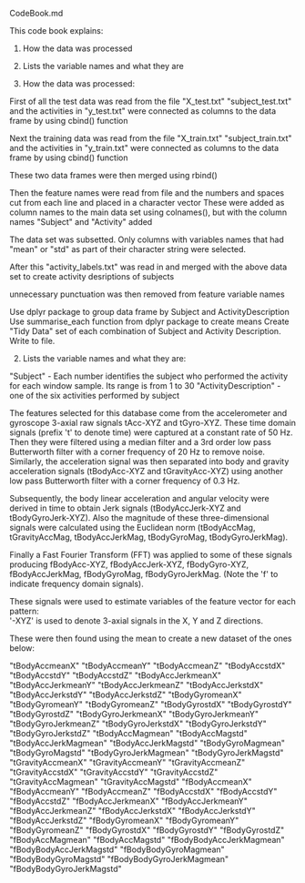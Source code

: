 CodeBook.md

This code book explains:
1. How the data was processed
2. Lists the variable names and what they are

1. How the data was processed:

First of all the test data was read from the file "X_test.txt"
"subject_test.txt" and the activities in "y_test.txt" were connected as columns to the data frame
by using cbind() function

Next the training data was read from the file "X_train.txt"
"subject_train.txt" and the activities in "y_train.txt" were connected as columns to the data frame
by using cbind() function

These two data frames were then merged using rbind()

Then the feature names were read from file and the numbers and spaces cut from each line and placed in a character vector
These were added as column names to the main data set using colnames(), but with the column names "Subject" and "Activity" added

The data set was subsetted. Only columns with variables names that had "mean" or "std" as part of their
character string were selected.

After this "activity_labels.txt" was read in and merged with the above  data set to create activity desriptions of subjects

unnecessary punctuation was then removed from feature variable names

Use dplyr package to group data frame by Subject and ActivityDescription
Use summarise_each function from dplyr package to create means
Create "Tidy Data" set of each combination of Subject and Activity Description. Write to file.

2. Lists the variable names and what they are:

"Subject" - Each number identifies the subject who performed the activity for each window sample. Its range is from 1 to 30
"ActivityDescription" - one of the six activities performed by subject

The features selected for this database come from the accelerometer and gyroscope 3-axial raw signals tAcc-XYZ and tGyro-XYZ. These time domain signals (prefix 't' to denote time) were captured at a constant rate of 50 Hz. Then they were filtered using a median filter and a 3rd order low pass Butterworth filter with a corner frequency of 20 Hz to remove noise. Similarly, the acceleration signal was then separated into body and gravity acceleration signals (tBodyAcc-XYZ and tGravityAcc-XYZ) using another low pass Butterworth filter with a corner frequency of 0.3 Hz. 

Subsequently, the body linear acceleration and angular velocity were derived in time to obtain Jerk signals (tBodyAccJerk-XYZ and tBodyGyroJerk-XYZ). Also the magnitude of these three-dimensional signals were calculated using the Euclidean norm (tBodyAccMag, tGravityAccMag, tBodyAccJerkMag, tBodyGyroMag, tBodyGyroJerkMag). 

Finally a Fast Fourier Transform (FFT) was applied to some of these signals producing fBodyAcc-XYZ, fBodyAccJerk-XYZ, fBodyGyro-XYZ, fBodyAccJerkMag, fBodyGyroMag, fBodyGyroJerkMag. (Note the 'f' to indicate frequency domain signals). 

These signals were used to estimate variables of the feature vector for each pattern:  
'-XYZ' is used to denote 3-axial signals in the X, Y and Z directions.

These were then found using the mean to create a new dataset of the ones below:

"tBodyAccmeanX"
"tBodyAccmeanY"
"tBodyAccmeanZ"
"tBodyAccstdX"
"tBodyAccstdY"
"tBodyAccstdZ"
"tBodyAccJerkmeanX"
"tBodyAccJerkmeanY"
"tBodyAccJerkmeanZ"
"tBodyAccJerkstdX"
"tBodyAccJerkstdY"
"tBodyAccJerkstdZ"
"tBodyGyromeanX"
"tBodyGyromeanY"
"tBodyGyromeanZ"
"tBodyGyrostdX"
"tBodyGyrostdY"
"tBodyGyrostdZ"
"tBodyGyroJerkmeanX"
"tBodyGyroJerkmeanY"
"tBodyGyroJerkmeanZ"
"tBodyGyroJerkstdX"
"tBodyGyroJerkstdY"
"tBodyGyroJerkstdZ"
"tBodyAccMagmean"
"tBodyAccMagstd"
"tBodyAccJerkMagmean"
"tBodyAccJerkMagstd"
"tBodyGyroMagmean"
"tBodyGyroMagstd"
"tBodyGyroJerkMagmean"
"tBodyGyroJerkMagstd"
"tGravityAccmeanX"
"tGravityAccmeanY"
"tGravityAccmeanZ"
"tGravityAccstdX"
"tGravityAccstdY"
"tGravityAccstdZ"
"tGravityAccMagmean"
"tGravityAccMagstd"
"fBodyAccmeanX"
"fBodyAccmeanY"
"fBodyAccmeanZ"
"fBodyAccstdX"
"fBodyAccstdY"
"fBodyAccstdZ"
"fBodyAccJerkmeanX"
"fBodyAccJerkmeanY"
"fBodyAccJerkmeanZ"
"fBodyAccJerkstdX"
"fBodyAccJerkstdY"
"fBodyAccJerkstdZ"
"fBodyGyromeanX"
"fBodyGyromeanY"
"fBodyGyromeanZ"
"fBodyGyrostdX" 
"fBodyGyrostdY"
"fBodyGyrostdZ"
"fBodyAccMagmean"
"fBodyAccMagstd"
"fBodyBodyAccJerkMagmean"
"fBodyBodyAccJerkMagstd" 
"fBodyBodyGyroMagmean" 
"fBodyBodyGyroMagstd" 
"fBodyBodyGyroJerkMagmean"
"fBodyBodyGyroJerkMagstd"
